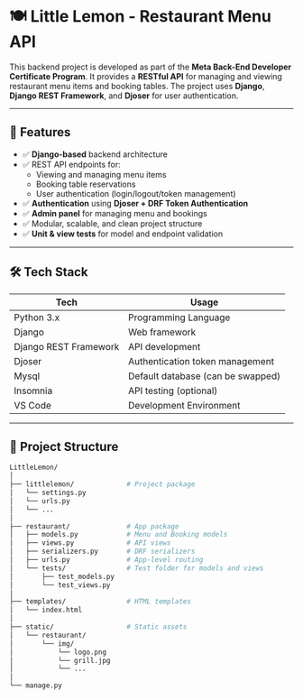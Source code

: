 # 🍽️ Little Lemon - Restaurant Menu API

This backend project is developed as part of the **Meta Back-End Developer Certificate Program**. It provides a **RESTful API** for managing and viewing restaurant menu items and booking tables. The project uses **Django**, **Django REST Framework**, and **Djoser** for user authentication.

---

## 📌 Features

- ✅ **Django-based** backend architecture
- ✅ REST API endpoints for:
  - Viewing and managing menu items
  - Booking table reservations
  - User authentication (login/logout/token management)
- ✅ **Authentication** using **Djoser + DRF Token Authentication**
- ✅ **Admin panel** for managing menu and bookings
- ✅ Modular, scalable, and clean project structure
- ✅ **Unit & view tests** for model and endpoint validation

---

## 🛠️ Tech Stack

| Tech           | Usage                         |
|----------------|-------------------------------|
| Python 3.x     | Programming Language          |
| Django         | Web framework                 |
| Django REST Framework | API development        |
| Djoser         | Authentication token management |
| Mysql         | Default database (can be swapped) |
| Insomnia        | API testing (optional)        |
| VS Code        | Development Environment       |

---

## 🧩 Project Structure

```bash
LittleLemon/
│
├── littlelemon/             # Project package
│   └── settings.py
│   └── urls.py
│   └── ...
│
├── restaurant/              # App package
│   ├── models.py            # Menu and Booking models
│   ├── views.py             # API views
│   ├── serializers.py       # DRF serializers
│   ├── urls.py              # App-level routing
│   └── tests/               # Test folder for models and views
│       ├── test_models.py
│       └── test_views.py
│
├── templates/               # HTML templates
│   └── index.html
│
├── static/                  # Static assets
│   └── restaurant/
│       └── img/
│           └── logo.png
│           └── grill.jpg
│           └── ...
│
└── manage.py
